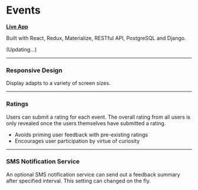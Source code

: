 # Events

**[Live App](https://eventsr.herokuapp.com)**

Built with React, Redux, Materialize, RESTful API, PostgreSQL and Django.

(Updating...)

---

### Responsive Design

Display adapts to a variety of screen sizes.

---

### Ratings

Users can submit a rating for each event. The overall rating from all users is only revealed once the users themselves have submitted a rating.

- Avoids priming user feedback with pre-existing ratings
- Encourages user participation by virtue of curiosity

---

### SMS Notification Service

An optional SMS notification service can send out a feedback summary after specified interval. This setting can changed on the fly.
